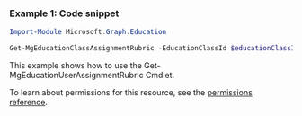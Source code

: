 ### Example 1: Code snippet

```powershellImport-Module Microsoft.Graph.Education

Get-MgEducationClassAssignmentRubric -EducationClassId $educationClassId -EducationAssignmentId $educationAssignmentId
```
This example shows how to use the Get-MgEducationUserAssignmentRubric Cmdlet.
To learn about permissions for this resource, see the [permissions reference](/graph/permissions-reference).


